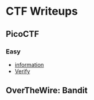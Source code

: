 # CTF Writeups
## PicoCTF 
### Easy
- [information](https://github.com/leukelele/.nb/blob/main/2406271915.md)
- [Verify](https://github.com/leukelele/.nb/blob/main/2406272054.md)

## OverTheWire: Bandit
